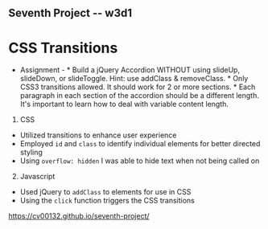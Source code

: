 ## Seventh Project -- w3d1
# CSS Transitions

* Assignment - * Build a jQuery Accordion WITHOUT using slideUp, slideDown, or slideToggle. Hint: use addClass & removeClass.
              * Only CSS3 transitions allowed. It should work for 2 or more sections.
              * Each paragraph in each section of the accordion should be a different length. It's important to learn how to deal with variable content length.

1. CSS
  * Utilized transitions to enhance user experience
  * Employed `id` and `class` to identify individual elements for better directed styling
  * Using `overflow: hidden` I was able to hide text when not being called on

2. Javascript
  * Used jQuery to `addClass` to elements for use in CSS
  * Using the `click` function triggers the CSS transitions


https://cv00132.github.io/seventh-project/
